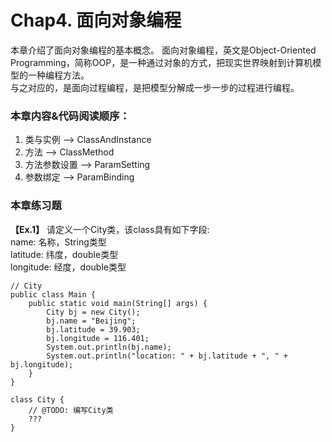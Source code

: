 # Chap4. 面向对象编程
本章介绍了面向对象编程的基本概念。
面向对象编程，英文是Object-Oriented Programming，简称OOP，是一种通过对象的方式，把现实世界映射到计算机模型的一种编程方法。\
与之对应的，是面向过程编程，是把模型分解成一步一步的过程进行编程。
### 本章内容&代码阅读顺序：
1. 类与实例 --> ClassAndInstance
2. 方法 --> ClassMethod
3. 方法参数设置 --> ParamSetting 
4. 参数绑定 --> ParamBinding

### 本章练习题
**【Ex.1】** 请定义一个City类，该class具有如下字段:\
name: 名称，String类型\
latitude: 纬度，double类型\
longitude: 经度，double类型
```
// City
public class Main {
    public static void main(String[] args) {
        City bj = new City();
        bj.name = "Beijing";
        bj.latitude = 39.903;
        bj.longitude = 116.401;
        System.out.println(bj.name);
        System.out.println("location: " + bj.latitude + ", " + bj.longitude);
    }
}

class City {
    // @TODO: 编写City类
    ???
}
```
